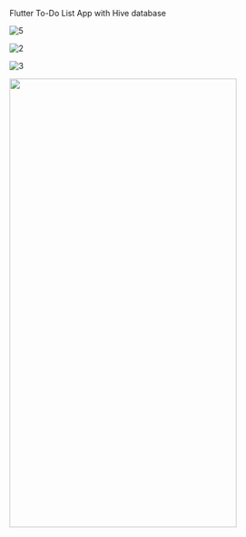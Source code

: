 Flutter To-Do List App with Hive database


![5](https://github.com/user-attachments/assets/e919ecbb-d3ca-4d95-a9cc-f9c020d6da11)


![2](https://github.com/user-attachments/assets/1f357c9d-cd5d-40f7-a562-04b0f6a55b85=250x250)


![3](https://github.com/user-attachments/assets/d23b6e77-067f-498f-9253-a6e6bbd73569)



<img src="[https://cloud.githubusercontent.com/assets/yourgif.gif](https://github.com/user-attachments/assets/61ce2651-4e0d-4c7d-aad2-6784a1959eb7)" width="400" height="790">


